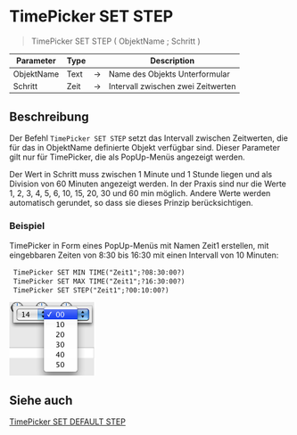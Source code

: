 # TimePicker SET STEP

> TimePicker SET STEP ( ObjektName ; Schritt )

| Parameter | Type | | Description |
| --- | --- | --- | --- |
| ObjektName | Text | → | Name des Objekts Unterformular |
| Schritt | Zeit | → | Intervall zwischen zwei Zeitwerten |

## Beschreibung

Der Befehl `TimePicker SET STEP` setzt das Intervall zwischen Zeitwerten, die für das in ObjektName definierte Objekt verfügbar sind. Dieser Parameter gilt nur für TimePicker, die als PopUp-Menüs angezeigt werden.

Der Wert in Schritt muss zwischen 1 Minute und 1 Stunde liegen und als Division von 60 Minuten angezeigt werden. In der Praxis sind nur die Werte 1, 2, 3, 4, 5, 6, 10, 15, 20, 30 und 60 min möglich. Andere Werte werden automatisch gerundet, so dass sie dieses Prinzip berücksichtigen.

### Beispiel

TimePicker in Form eines PopUp-Menüs mit Namen Zeit1 erstellen, mit eingebbaren Zeiten von 8:30 bis 16:30 mit einen Intervall von 10 Minuten:

```4d
 TimePicker SET MIN TIME("Zeit1";?08:30:00?)
 TimePicker SET MAX TIME("Zeit1";?16:30:00?)
 TimePicker SET STEP("Zeit1";?00:10:00?)
```

![](../images/pict308616.en.png)

## Siehe auch

[TimePicker SET DEFAULT STEP](TimePicker%20SET%20DEFAULT%20STEP.de.md)
